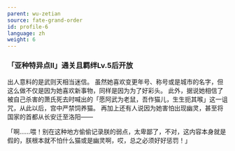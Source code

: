 ```yaml
---
parent: wu-zetian
source: fate-grand-order
id: profile-6
language: zh
weight: 6
---
```


### 「亚种特异点Ⅱ」通关且羁绊Lv.5后开放

出人意料的是武则天相当迷信。
虽然她喜欢变更年号、称号或是城市的名字，但这么做不仅是因为她喜欢新事物，同样是因为为了好彩头。
此外，据说她相信了被自己杀害的萧氏死去时喊出的「愿阿武为老鼠，吾作猫儿，生生扼其喉」这一诅咒，从此以后，宫中严禁饲养猫。
再加上还有人说因为她害怕出现幽灵，甚至将国家的首都从长安迁至洛阳——

「啊……喂！别在这种地方偷偷记录朕的弱点，太卑鄙了，不对，这内容本身就是假的，朕根本就不怕什么猫或是幽灵啊，哎，总之必须好好惩罚！」
